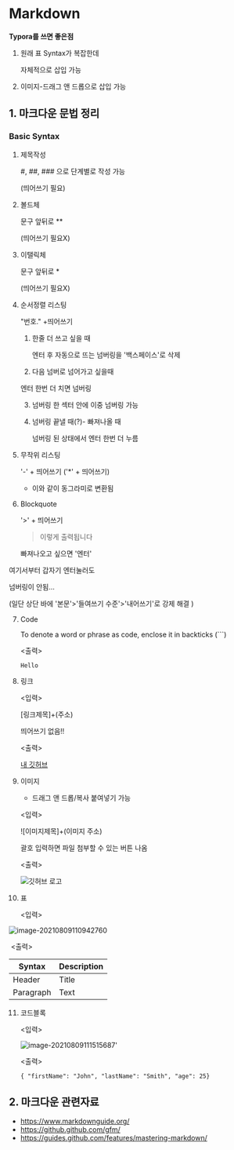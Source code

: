 # Markdown

**Typora를 쓰면 좋은점**

1. 원래 표 Syntax가 복잡한데

   자체적으로 삽입 가능

2. 이미지-드래그 앤 드롭으로 삽입 가능

## 1. 마크다운 문법 정리

### Basic Syntax

1. 제목작성

   #, ##, ### 으로 단계별로 작성 가능

   (띄어쓰기 필요)

   

2. 볼드체

   문구 앞뒤로 **

   (띄어쓰기 필요X)

   

3. 이탤릭체

   문구 앞뒤로 *

   (띄어쓰기 필요X)

   

4. 순서정렬 리스팅

   "번호." +띄어쓰기

   1) 한줄 더 쓰고 싶을 때

      엔터 후 자동으로 뜨는 넘버링을 '백스페이스'로 삭제

   2)  다음 넘버로 넘어가고 싶을때

      엔터 한번 더 치면 넘버링

   3) 넘버링 한 섹터 안에 이중 넘버링 가능

   4) 넘버링 끝낼 때(?)- 빠져나올 때

      넘버링 된 상태에서 엔터 한번 더 누름

      

5. 무작위 리스팅

   '-' + 띄어쓰기 ('*' + 띄어쓰기)

   - 이와 같이 동그라미로 변환됨

     

6. Blockquote

   '>' + 띄어쓰기

   > 이렇게 출력됩니다

   빠져나오고 싶으면 '엔터'



여기서부터 갑자기 엔터눌러도

넘버링이 안됨...

(일단 상단 바에 '본문'>'들여쓰기 수준'>'내어쓰기'로 강제 해결 )



7. Code

   To denote a word or phrase as code, enclose it in backticks (```)

   <출력>

   `Hello`

   

8. 링크

   <입력>

   [링크제목]+(주소)

   띄어쓰기 없음!!

   <출력>

   [내 깃허브](https://github.com/thgus0104)

   

9. 이미지

   - 드래그 앤 드롭/복사 붙여넣기 가능

   <입력>

   ![이미지제목]+(이미지 주소)

   괄호 입력하면 파일 첨부할 수 있는 버튼 나옴

   <출력>

   ![깃허브 로고](C:\Users\irene\OneDrive\바탕화~1-DESKTOP-F0PDD3G-762\download.png)

   

10. 표

    <입력>

![image-20210809110942760](C:\Users\irene\AppData\Roaming\Typora\typora-user-images\image-20210809110942760.png)

​      <출력>

| Syntax    | Description |
| --------- | ----------- |
| Header    | Title       |
| Paragraph | Text        |



11. 코드블록

    <입력>

    ![image-20210809111515687](C:\Users\irene\AppData\Roaming\Typora\typora-user-images\image-20210809111515687.png)'

    <출력>

    ```
    { "firstName": "John", "lastName": "Smith", "age": 25}
    ```

## 2. 마크다운 관련자료



- https://www.markdownguide.org/
- https://github.github.com/gfm/
- https://guides.github.com/features/mastering-markdown/










